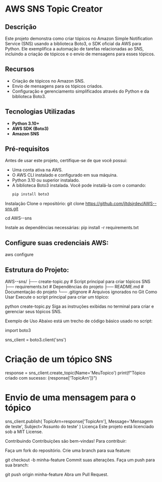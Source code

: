 # AWS SNS Topic Creator

## Descrição

Este projeto demonstra como criar tópicos no Amazon Simple Notification Service (SNS) usando a biblioteca Boto3, o SDK oficial da AWS para Python. Ele exemplifica a automação de tarefas relacionadas ao SNS, incluindo a criação de tópicos e o envio de mensagens para esses tópicos.

## Recursos

- Criação de tópicos no Amazon SNS.
- Envio de mensagens para os tópicos criados.
- Configuração e gerenciamento simplificados através do Python e da biblioteca Boto3.

## Tecnologias Utilizadas

- **Python 3.10+**
- **AWS SDK (Boto3)**
- **Amazon SNS**

## Pré-requisitos

Antes de usar este projeto, certifique-se de que você possui:

- Uma conta ativa na AWS.
- O AWS CLI instalado e configurado em sua máquina.
- Python 3.10 ou superior instalado.
- A biblioteca Boto3 instalada. Você pode instalá-la com o comando:
  ```bash
  pip install boto3
Instalação
Clone o repositório:
git clone https://github.com/jltdsjrdev/AWS--sns.git

cd AWS--sns

Instale as dependências necessárias:
pip install -r requirements.txt

## Configure suas credenciais AWS:
aws configure

## Estrutura do Projeto:



AWS--sns/
├── create-topic.py          # Script principal para criar tópicos SNS
├── requirements.txt         # Dependências do projeto
├── README.md                # Documentação do projeto
└── .gitignore               # Arquivos ignorados no Git
Como Usar
Execute o script principal para criar um tópico:


python create-topic.py
Siga as instruções exibidas no terminal para criar e gerenciar seus tópicos SNS.

Exemplo de Uso
Abaixo está um trecho de código básico usado no script:


import boto3

sns_client = boto3.client('sns')

# Criação de um tópico SNS
response = sns_client.create_topic(Name='MeuTopico')
print(f"Tópico criado com sucesso: {response['TopicArn']}")

# Envio de uma mensagem para o tópico
sns_client.publish(
    TopicArn=response['TopicArn'],
    Message='Mensagem de teste',
    Subject='Assunto do teste'
)
Licença
Este projeto está licenciado sob a MIT License.

Contribuindo
Contribuições são bem-vindas! Para contribuir:

Faça um fork do repositório.
Crie uma branch para sua feature:

git checkout -b minha-feature
Commit suas alterações.
Faça um push para sua branch:

git push origin minha-feature
Abra um Pull Request.
 

 
